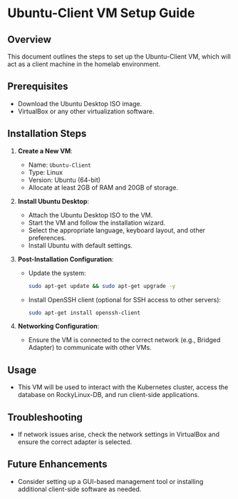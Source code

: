# Ubuntu-Client VM Setup Guide

## Overview
This document outlines the steps to set up the Ubuntu-Client VM, which will act as a client machine in the homelab environment.

## Prerequisites
- Download the Ubuntu Desktop ISO image.
- VirtualBox or any other virtualization software.

## Installation Steps
1. **Create a New VM**:
   - Name: `Ubuntu-Client`
   - Type: Linux
   - Version: Ubuntu (64-bit)
   - Allocate at least 2GB of RAM and 20GB of storage.

2. **Install Ubuntu Desktop**:
   - Attach the Ubuntu Desktop ISO to the VM.
   - Start the VM and follow the installation wizard.
   - Select the appropriate language, keyboard layout, and other preferences.
   - Install Ubuntu with default settings.

3. **Post-Installation Configuration**:
   - Update the system:
     ```bash
     sudo apt-get update && sudo apt-get upgrade -y
     ```
   - Install OpenSSH client (optional for SSH access to other servers):
     ```bash
     sudo apt-get install openssh-client
     ```

4. **Networking Configuration**:
   - Ensure the VM is connected to the correct network (e.g., Bridged Adapter) to communicate with other VMs.

## Usage
- This VM will be used to interact with the Kubernetes cluster, access the database on RockyLinux-DB, and run client-side applications.

## Troubleshooting
- If network issues arise, check the network settings in VirtualBox and ensure the correct adapter is selected.

## Future Enhancements
- Consider setting up a GUI-based management tool or installing additional client-side software as needed.
